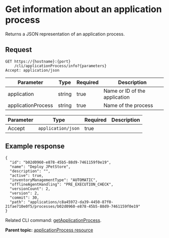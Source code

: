 # Get information about an application process

Returns a JSON representation of an application process.

## Request

```
GET https://{hostname}:{port}
    /cli/applicationProcess/info?{parameters}
Accept: application/json

```

|Parameter|Type|Required|Description|
|---------|----|--------|-----------|
|application|string|true|Name or ID of the application|
|applicationProcess|string|true|Name of the process|

|Parameter|Type|Required|Description|
|---------|----|--------|-----------|
|Accept|`application/json`|true| |

## Example response

```
{
  "id": "b02d0960-e878-45b5-88d9-7461159f0e19",
  "name": "Deploy JPetStore",
  "description": "",
  "active": true,
  "inventoryManagementType": "AUTOMATIC",
  "offlineAgentHandling": "PRE_EXECUTION_CHECK",
  "versionCount": 2,
  "version": 2,
  "commit": 30,
  "path": "applications/c8a45972-da39-4450-87f0-21fae710e0f5/processes/b02d0960-e878-45b5-88d9-7461159f0e19"
}
```

Related CLI command: [getApplicationProcess](udclient_getapplicationprocess.md).

**Parent topic:** [applicationProcess resource](../../com.ibm.udeploy.api.doc/topics/rest_cli_applicationprocess.md)

